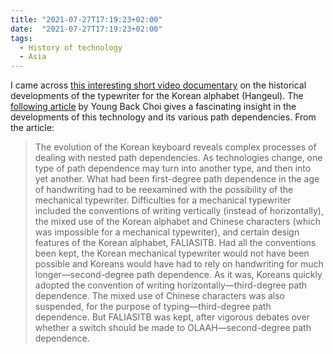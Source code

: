 ```yaml
---
title: "2021-07-27T17:19:23+02:00"
date:  "2021-07-27T17:19:23+02:00"
tags:
  - History of technology
  - Asia
---
```


I came across [this interesting short video documentary](https://www.youtube.com/watch?v=UenaIex_ZXY) on the historical developments of the typewriter for the Korean alphabet (Hangeul). The [following article](https://doi.org/10.1016/j.jebo.2011.05.009) by Young Back Choi gives a fascinating insight in the developments of this technology and its various path dependencies. From the article:

> The evolution of the Korean keyboard reveals complex processes of dealing with nested path dependencies. As technologies change, one type of path dependence may turn into another type, and then into yet another. What had been first-degree path dependence in the age of handwriting had to be reexamined with the possibility of the mechanical typewriter. Difficulties for a mechanical typewriter included the conventions of writing vertically (instead of horizontally), the mixed use of the Korean alphabet and Chinese characters (which was impossible for a mechanical typewriter), and certain design features of the Korean alphabet, FALIASITB. Had all the conventions been kept, the Korean mechanical typewriter would not have been possible and Koreans would have had to rely on handwriting for much longer—second-degree path dependence. As it was, Koreans quickly adopted the convention of writing horizontally—third-degree path dependence. The mixed use of Chinese characters was also suspended, for the purpose of typing—third-degree path dependence. But FALIASITB was kept, after vigorous debates over whether a switch should be made to OLAAH—second-degree path dependence.
